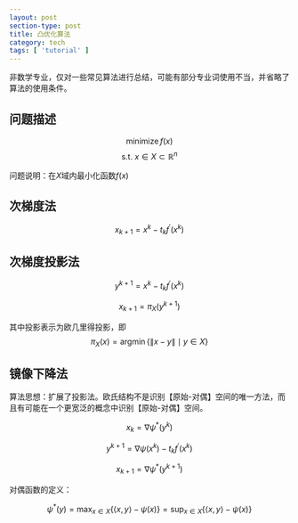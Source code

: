 ```yaml
---
layout: post
section-type: post
title: 凸优化算法
category: tech
tags: [ 'tutorial' ]
---
```


非数学专业，仅对一些常见算法进行总结，可能有部分专业词使用不当，并省略了算法的使用条件。
## 问题描述
$$\operatorname{minimize} f(x)$$
$$\text {s.t. } x \in X \subset \mathbb{R}^{n}$$

问题说明：在$X$域内最小化函数$f(x)$

## 次梯度法
$$x_{k+1}= x^{k}-t_{k} f^{\prime}(x^{k})$$

## 次梯度投影法
$$y^{k+1}=x^{k}-t_{k} f^{\prime}(x^{k})$$

$$x_{k+1}= \pi_{X}(y^{k+1})$$

其中投影表示为欧几里得投影，即$$\pi_{X}(x)=\operatorname{argmin}\{\|x-y\| \mid y \in X\}$$

## 镜像下降法
算法思想：扩展了投影法。欧氏结构不是识别【原始-对偶】空间的唯一方法，而且有可能在一个更宽泛的概念中识别【原始-对偶】空间。

$$x_{k}=\nabla \psi^{*}(y^{k})$$

$$y^{k+1}=\nabla \psi(x^{k})-t_{k} f^{\prime}(x^{k})$$

$$x_{k+1}=\nabla \psi^{*}(y^{k+1})$$

对偶函数的定义：

$$\psi^{*}(y)=\max _{x \in X}\{\langle x, y\rangle-\psi(x)\}=\sup_{x \in X}\{\langle x, y\rangle-\psi(x)\}$$
